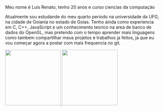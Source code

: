 Meu nome é Luis Renato, tenho 20 anos e curso ciencias da computação

Atualmente sou estudande do meu quarto periodo na universidade da UFG, na cidade de Goiania no estado de Goias.
Tenho ainda como experiencia em C, C++, JavaScript e um conhecimento teorico na area de banco de dados do OpenGL, mas pretendo com o tempo aprender mais linguagens como tambem compartilhar meus projetos e trabalhos ja feitos, 
ja que eu vou começar agora a postar com mais frequencia no git.

<a href="https://github.com/lrcordeiro007">
  <img height="180em" src="https://github-readme-stats.vercel.app/api?username=lrcordeiro007&show_icons=true&theme=github_dark&include_all_commits=true&count_private=true"/>
  <img height="180em" src="https://github-readme-stats.vercel.app/api/top-langs/?username=lrcordeiro007&layout=compact&langs_count=7&theme=github_dark"/>
